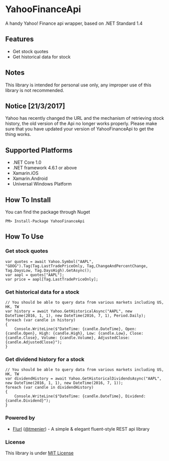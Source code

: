 # YahooFinanceApi
A handy Yahoo! Finance api wrapper, based on .NET Standard 1.4

## Features
* Get stock quotes
* Get historical data for stock

## Notes
This library is intended for personal use only, any improper use of this library is not recommended.

## Notice [21/3/2017]
Yahoo has recently changed the URL and the mechanism of retrieving stock history, the old version of the Api no longer works properly. Please make sure that you have updated your version of YahooFinanceApi to get the thing works.

## Supported Platforms
* .NET Core 1.0
* .NET framework 4.6.1 or above
* Xamarin.iOS
* Xamarin.Android
* Universal Windows Platform

## How To Install
You can find the package through Nuget

    PM> Install-Package YahooFinanceApi

## How To Use
### Get stock quotes

    var quotes = await Yahoo.Symbol("AAPL", "GOOG").Tag(Tag.LastTradePriceOnly, Tag,ChangeAndPercentChange, Tag.DaysLow, Tag.DaysHigh).GetAsync();
    var aapl = quotes["AAPL"];
    var price = aapl[Tag.LastTradePriceOnly];

### Get historical data for a stock

    // You should be able to query data from various markets including US, HK, TW
    var history = await Yahoo.GetHistoricalAsync("AAPL", new DateTime(2016, 1, 1), new DateTime(2016, 7, 1), Period.Daily);
    foreach (var candle in history)
    {
        Console.WriteLine($"DateTime: {candle.DateTime}, Open: {candle.Open}, High: {candle.High}, Low: {candle.Low}, Close: {candle.Close}, Volume: {candle.Volume}, AdjustedClose: {candle.AdjustedClose}");
    }

### Get dividend history for a stock

    // You should be able to query data from various markets including US, HK, TW
    var dividendHistory = await Yahoo.GetHistoricalDividendsAsync("AAPL", new DateTime(2016, 1, 1), new DateTime(2016, 7, 1));
    foreach (var candle in dividendHistory)
    {
        Console.WriteLine($"DateTime: {candle.DateTime}, Dividend: {candle.Dividend}");
    }

### Powered by
* [Flurl](https://github.com/tmenier/Flurl) ([@tmenier](https://github.com/tmenier)) - A simple & elegant fluent-style REST api library 

### License
This library is under [MIT License](https://github.com/salmonthinlion/YahooFinanceApi/blob/master/LICENSE)

